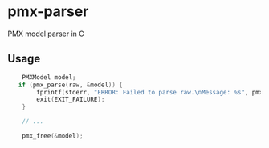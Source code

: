 # pmx-parser
PMX model parser in C
## Usage
```C
	PMXModel model;
   if (pmx_parse(raw, &model)) {
		fprintf(stderr, "ERROR: Failed to parse raw.\nMessage: %s", pmx_get_error_msg());
		exit(EXIT_FAILURE);
	}

    // ...

    pmx_free(&model);
```
